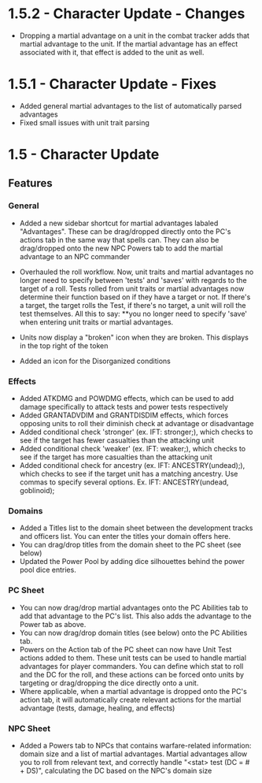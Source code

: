 # 1.5.2 - Character Update - Changes

* Dropping a martial advantage on a unit in the combat tracker adds that martial advantage to the unit. If the martial advantage has an effect associated with it, that effect is added to the unit as well.

# 1.5.1 - Character Update - Fixes

* Added general martial advantages to the list of automatically parsed advantages
* Fixed small issues with unit trait parsing

# 1.5 - Character Update

## Features

### General

* Added a new sidebar shortcut for martial advantages labaled "Advantages". These can be drag/dropped directly onto the PC's actions tab in the same way that spells can. They can also be drag/dropped onto the new NPC Powers tab to add the martial advantage to an NPC commander

* Overhauled the roll workflow. Now, unit traits and martial advantages no longer need to specify between 'tests' and 'saves' with regards to the target of a roll. Tests rolled from unit traits or martial advantages now determine their function based on if they have a target or not. If there's a target, the target rolls the Test, if there's no target, a unit will roll the test themselves. All this to say: **you no longer need to specify 'save' when entering unit traits or martial advantages.
* Units now display a "broken" icon when they are broken. This displays in the top right of the token
* Added an icon for the Disorganized conditions

### Effects

* Added ATKDMG and POWDMG effects, which can be used to add damage specifically to attack tests and power tests respectively
* Added GRANTADVDIM and GRANTDISDIM effects, which forces opposing units to roll their diminish check at advantage or disadvantage
* Added conditional check 'stronger' (ex. IFT: stronger;), which checks to see if the target has fewer casualties than the attacking unit
* Added conditional check 'weaker' (ex. IFT: weaker;), which checks to see if the target has more casualties than the attacking unit
* Added conditional check for ancestry (ex. IFT: ANCESTRY(undead);), which checks to see if the target unit has a matching ancestry. Use commas to specify several options. Ex. IFT: ANCESTRY(undead, goblinoid);

### Domains

* Added a Titles list to the domain sheet between the development tracks and officers list. You can enter the titles your domain offers here.
* You can drag/drop titles from the domain sheet to the PC sheet (see below)
* Updated the Power Pool by adding dice silhouettes behind the power pool dice entries.

### PC Sheet

* You can now drag/drop martial advantages onto the PC Abilities tab to add that advantage to the PC's list. This also adds the advantage to the Power tab as above.
* You can now drag/drop domain titles (see below) onto the PC Abilities tab.
* Powers on the Action tab of the PC sheet can now have Unit Test actions added to them. These unit tests can be used to handle martial advantages for player commanders. You can define which stat to roll and the DC for the roll, and these actions can be forced onto units by targeting or drag/dropping the dice directly onto a unit.
* Where applicable, when a martial advantage is dropped onto the PC's action tab, it will automatically create relevant actions for the martial advantage (tests, damage, healing, and effects)

### NPC Sheet

* Added a Powers tab to NPCs that contains warfare-related information: domain size and a list of martial advantages. Martial advantages allow you to roll from relevant text, and correctly handle "\<stat\> test (DC = # + DS)", calculating the DC based on the NPC's domain size
